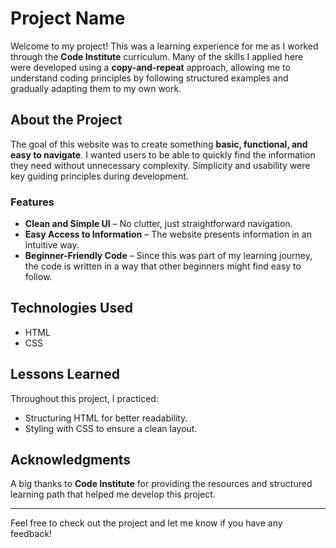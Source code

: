 # Project Name

Welcome to my project! This was a learning experience for me as I worked through the **Code Institute** curriculum. Many of the skills I applied here were developed using a **copy-and-repeat** approach, allowing me to understand coding principles by following structured examples and gradually adapting them to my own work.

## About the Project

The goal of this website was to create something **basic, functional, and easy to navigate**. I wanted users to be able to quickly find the information they need without unnecessary complexity. Simplicity and usability were key guiding principles during development.

### Features
- **Clean and Simple UI** – No clutter, just straightforward navigation.
- **Easy Access to Information** – The website presents information in an intuitive way.
- **Beginner-Friendly Code** – Since this was part of my learning journey, the code is written in a way that other beginners might find easy to follow.

## Technologies Used
- HTML
- CSS


## Lessons Learned
Throughout this project, I practiced:
- Structuring HTML for better readability.
- Styling with CSS to ensure a clean layout.


## Acknowledgments
A big thanks to **Code Institute** for providing the resources and structured learning path that helped me develop this project.

---

Feel free to check out the project and let me know if you have any feedback!
